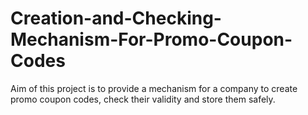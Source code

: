 # Creation-and-Checking-Mechanism-For-Promo-Coupon-Codes
Aim of this project is to provide a mechanism for a company to create promo coupon codes, check their validity and store them safely. 
